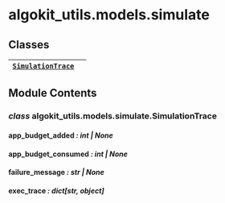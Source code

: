 # algokit_utils.models.simulate

## Classes

| [`SimulationTrace`](#algokit_utils.models.simulate.SimulationTrace)   |    |
|-----------------------------------------------------------------------|----|

## Module Contents

### *class* algokit_utils.models.simulate.SimulationTrace

#### app_budget_added *: int | None*

#### app_budget_consumed *: int | None*

#### failure_message *: str | None*

#### exec_trace *: dict[str, object]*
